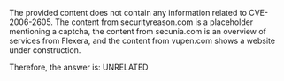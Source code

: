 The provided content does not contain any information related to CVE-2006-2605. The content from securityreason.com is a placeholder mentioning a captcha, the content from secunia.com is an overview of services from Flexera, and the content from vupen.com shows a website under construction.

Therefore, the answer is: UNRELATED